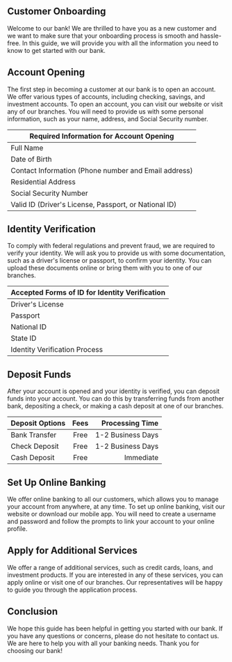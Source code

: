 ## Customer Onboarding
Welcome to our bank! We are thrilled to have you as a new customer and we want to make sure that your onboarding process is smooth and hassle-free. In this guide, we will provide you with all the information you need to know to get started with our bank.

## Account Opening
The first step in becoming a customer at our bank is to open an account. We offer various types of accounts, including checking, savings, and investment accounts. To open an account, you can visit our website or visit any of our branches. You will need to provide us with some personal information, such as your name, address, and Social Security number.

| Required Information for Account Opening              |
|-------------------------------------------------------|
| Full Name                                             |
| Date of Birth                                         |
| Contact Information (Phone number and Email address)  |
| Residential Address                                   |
| Social Security Number                                |
| Valid ID (Driver's License, Passport, or National ID) |

## Identity Verification
To comply with federal regulations and prevent fraud, we are required to verify your identity. We will ask you to provide us with some documentation, such as a driver's license or passport, to confirm your identity. You can upload these documents online or bring them with you to one of our branches.

| Accepted Forms of ID for Identity Verification |
|------------------------------------------------|
| Driver's License                               |
| Passport                                       |
| National ID                                    |
| State ID                                       |
| Identity Verification Process                  |

## Deposit Funds
After your account is opened and your identity is verified, you can deposit funds into your account. You can do this by transferring funds from another bank, depositing a check, or making a cash deposit at one of our branches.

| Deposit Options |  Fees  |  Processing Time  |
|:----------------|:------:|------------------:|
| Bank Transfer   |  Free	 | 1-2 Business Days |
| Check Deposit   |  Free  | 1-2 Business Days |
| Cash Deposit	  |  Free	 |     Immediate     |

## Set Up Online Banking
We offer online banking to all our customers, which allows you to manage your account from anywhere, at any time. To set up online banking, visit our website or download our mobile app. You will need to create a username and password and follow the prompts to link your account to your online profile.

## Apply for Additional Services
We offer a range of additional services, such as credit cards, loans, and investment products. If you are interested in any of these services, you can apply online or visit one of our branches. Our representatives will be happy to guide you through the application process.

## Conclusion
We hope this guide has been helpful in getting you started with our bank. If you have any questions or concerns, please do not hesitate to contact us. We are here to help you with all your banking needs. Thank you for choosing our bank!
